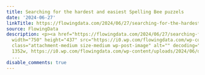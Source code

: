```yaml
---
title: Searching for the hardest and easiest Spelling Bee puzzels
date: '2024-06-27'
linkTitle: https://flowingdata.com/2024/06/27/searching-for-the-hardest-and-easiest-spelling-bee-puzzels/
source: FlowingData
description: <p><a href="https://flowingdata.com/2024/06/27/searching-for-the-hardest-and-easiest-spelling-bee-puzzels/"><img
  width="750" height="437" src="https://i0.wp.com/flowingdata.com/wp-content/uploads/2024/06/difficulty-plotted-for-Spelling-Bee.png?fit=750%2C437&amp;quality=80&amp;ssl=1"
  class="attachment-medium size-medium wp-post-image" alt="" decoding="async" srcset="https://i0.wp.com/flowingdata.com/wp-content/uploads/2024/06/difficulty-plotted-for-Spelling-Bee.png?w=1352&amp;quality=80&amp;ssl=1
  1352w, https://i0.wp.com/flowingdata.com/wp-content/uploads/2024/06/difficulty-plotted-for-Spelling
  ...
disable_comments: true
---
```

<p><a href="https://flowingdata.com/2024/06/27/searching-for-the-hardest-and-easiest-spelling-bee-puzzels/"><img width="750" height="437" src="https://i0.wp.com/flowingdata.com/wp-content/uploads/2024/06/difficulty-plotted-for-Spelling-Bee.png?fit=750%2C437&amp;quality=80&amp;ssl=1" class="attachment-medium size-medium wp-post-image" alt="" decoding="async" srcset="https://i0.wp.com/flowingdata.com/wp-content/uploads/2024/06/difficulty-plotted-for-Spelling-Bee.png?w=1352&amp;quality=80&amp;ssl=1 1352w, https://i0.wp.com/flowingdata.com/wp-content/uploads/2024/06/difficulty-plotted-for-Spelling ...